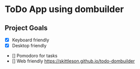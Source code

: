 # ToDo App using dombuilder

## Project Goals

- [x] Keyboard friendly
- [x] Desktop friendly
- [] Pomodoro for tasks
- [] Web friendly https://skittleson.github.io/todo-dombuilder
